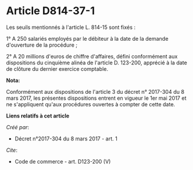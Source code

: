 # Article D814-37-1

Les seuils mentionnés à l'article L. 814-15 sont fixés : 

1° A 250 salariés employés par le débiteur à la date de la demande d'ouverture de la procédure ; 

2° A 20 millions d'euros de chiffre d'affaires, défini conformément aux dispositions du cinquième alinéa de l'article D.
123-200, apprécié à la date de clôture du dernier exercice comptable.

**Nota:**

Conformément aux dispositions de l'article 3 du décret n° 2017-304 du 8 mars 2017, les présentes dispositions entrent en
vigueur le 1er mai 2017 et ne s'appliquent qu'aux procédures ouvertes à compter de cette date.

**Liens relatifs à cet article**

_Créé par_:

  - Décret n°2017-304 du 8 mars 2017 - art. 1

_Cite_:

  - Code de commerce - art. D123-200 (V)
